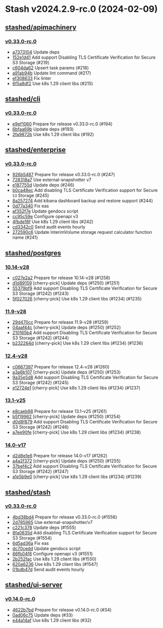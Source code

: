 # Stash v2024.2.9-rc.0 (2024-02-09)


## [stashed/apimachinery](https://github.com/stashed/apimachinery)

### [v0.33.0-rc.0](https://github.com/stashed/apimachinery/releases/tag/v0.33.0-rc.0)

- [a7373104](https://github.com/stashed/apimachinery/commit/a7373104) Update deps
- [152e1d41](https://github.com/stashed/apimachinery/commit/152e1d41) Add support Disabling TLS Certificate Verification for Secure S3 Storage (#219)
- [c604da62](https://github.com/stashed/apimachinery/commit/c604da62) Upsert task params (#218)
- [a91ab94b](https://github.com/stashed/apimachinery/commit/a91ab94b) Update lint command (#217)
- [ef308633](https://github.com/stashed/apimachinery/commit/ef308633) Fix linter
- [6f5a8df2](https://github.com/stashed/apimachinery/commit/6f5a8df2) Use k8s 1.29 client libs (#215)



## [stashed/cli](https://github.com/stashed/cli)

### [v0.33.0-rc.0](https://github.com/stashed/cli/releases/tag/v0.33.0-rc.0)

- [e9ef1060](https://github.com/stashed/cli/commit/e9ef1060) Prepare for release v0.33.0-rc.0 (#194)
- [6bfaa69b](https://github.com/stashed/cli/commit/6bfaa69b) Update deps (#193)
- [2fa9872b](https://github.com/stashed/cli/commit/2fa9872b) Use k8s 1.29 client libs (#192)



## [stashed/enterprise](https://github.com/stashed/enterprise)

### [v0.33.0-rc.0](https://github.com/stashed/enterprise/releases/tag/v0.33.0-rc.0)

- [926b5487](https://github.com/stashed/enterprise/commit/926b54873) Prepare for release v0.33.0-rc.0 (#247)
- [728318a7](https://github.com/stashed/enterprise/commit/728318a76) Use external-snapshotter v7
- [e187755d](https://github.com/stashed/enterprise/commit/e187755d7) Update deps (#246)
- [b0ca48ec](https://github.com/stashed/enterprise/commit/b0ca48ecc) Add disabling TLS Certificate Verification support for Secure `S3` Storage (#245)
- [8a257274](https://github.com/stashed/enterprise/commit/8a2572742) Add kibana dashboard backup and restore support (#244)
- [0d77a340](https://github.com/stashed/enterprise/commit/0d77a3401) Fix eas
- [af352f7e](https://github.com/stashed/enterprise/commit/af352f7e2) Update gendocs script
- [cc95c59e](https://github.com/stashed/enterprise/commit/cc95c59ed) Configure openapi v3
- [4fbde18f](https://github.com/stashed/enterprise/commit/4fbde18f1) Use k8s 1.29 client libs (#242)
- [cd3342c0](https://github.com/stashed/enterprise/commit/cd3342c04) Send audit events hourly
- [272590c6](https://github.com/stashed/enterprise/commit/272590c64) Update InterimVolume storage request calculator function name (#241)



## [stashed/postgres](https://github.com/stashed/postgres)

### [10.14-v28](https://github.com/stashed/postgres/releases/tag/10.14-v28)

- [c027e2a2](https://github.com/stashed/postgres/commit/c027e2a2) Prepare for release 10.14-v28 (#1258)
- [d1d89159](https://github.com/stashed/postgres/commit/d1d89159) [cherry-pick] Update deps (#1250) (#1251)
- [55379bf9](https://github.com/stashed/postgres/commit/55379bf9) Add support Disabling TLS Certificate Verification for Secure S3 Storage (#1242) (#1243)
- [5f027026](https://github.com/stashed/postgres/commit/5f027026) [cherry-pick] Use k8s 1.29 client libs (#1234) (#1235)


### [11.9-v28](https://github.com/stashed/postgres/releases/tag/11.9-v28)

- [29d470cc](https://github.com/stashed/postgres/commit/29d470cc) Prepare for release 11.9-v28 (#1259)
- [04aaf44c](https://github.com/stashed/postgres/commit/04aaf44c) [cherry-pick] Update deps (#1250) (#1252)
- [210165b4](https://github.com/stashed/postgres/commit/210165b4) Add support Disabling TLS Certificate Verification for Secure S3 Storage (#1242) (#1244)
- [b232264d](https://github.com/stashed/postgres/commit/b232264d) [cherry-pick] Use k8s 1.29 client libs (#1234) (#1236)


### [12.4-v28](https://github.com/stashed/postgres/releases/tag/12.4-v28)

- [c0667397](https://github.com/stashed/postgres/commit/c0667397) Prepare for release 12.4-v28 (#1260)
- [a3a6b107](https://github.com/stashed/postgres/commit/a3a6b107) [cherry-pick] Update deps (#1250) (#1253)
- [9a35e5d8](https://github.com/stashed/postgres/commit/9a35e5d8) Add support Disabling TLS Certificate Verification for Secure S3 Storage (#1242) (#1245)
- [e12724e1](https://github.com/stashed/postgres/commit/e12724e1) [cherry-pick] Use k8s 1.29 client libs (#1234) (#1237)


### [13.1-v25](https://github.com/stashed/postgres/releases/tag/13.1-v25)

- [e8caeb88](https://github.com/stashed/postgres/commit/e8caeb88) Prepare for release 13.1-v25 (#1261)
- [b5f19962](https://github.com/stashed/postgres/commit/b5f19962) [cherry-pick] Update deps (#1250) (#1254)
- [d0d8f879](https://github.com/stashed/postgres/commit/d0d8f879) Add support Disabling TLS Certificate Verification for Secure S3 Storage (#1242) (#1246)
- [a7ee90fe](https://github.com/stashed/postgres/commit/a7ee90fe) [cherry-pick] Use k8s 1.29 client libs (#1234) (#1238)


### [14.0-v17](https://github.com/stashed/postgres/releases/tag/14.0-v17)

- [d2d8e1e6](https://github.com/stashed/postgres/commit/d2d8e1e6) Prepare for release 14.0-v17 (#1262)
- [a4a2f372](https://github.com/stashed/postgres/commit/a4a2f372) [cherry-pick] Update deps (#1250) (#1255)
- [37bef4c2](https://github.com/stashed/postgres/commit/37bef4c2) Add support Disabling TLS Certificate Verification for Secure S3 Storage (#1242) (#1247)
- [a1e5b9e0](https://github.com/stashed/postgres/commit/a1e5b9e0) [cherry-pick] Use k8s 1.29 client libs (#1234) (#1239)



## [stashed/stash](https://github.com/stashed/stash)

### [v0.33.0-rc.0](https://github.com/stashed/stash/releases/tag/v0.33.0-rc.0)

- [4bd38bd4](https://github.com/stashed/stash/commit/4bd38bd45) Prepare for release v0.33.0-rc.0 (#1556)
- [2d785965](https://github.com/stashed/stash/commit/2d7859658) Use external-snapshotter/v7
- [c221c378](https://github.com/stashed/stash/commit/c221c3789) Update deps (#1555)
- [8fa0835d](https://github.com/stashed/stash/commit/8fa0835de) Add disabling TLS Certificate Verification support for Secure S3 Storage (#1554)
- [6d5ad36a](https://github.com/stashed/stash/commit/6d5ad36a8) Fix eas
- [dc70cedd](https://github.com/stashed/stash/commit/dc70cedd9) Update gendocs script
- [86fb04f8](https://github.com/stashed/stash/commit/86fb04f87) Configure openapi v3 (#1551)
- [2b252fac](https://github.com/stashed/stash/commit/2b252fac5) Use k8s 1.29 client libs (#1550)
- [620a6236](https://github.com/stashed/stash/commit/620a6236b) Use k8s 1.29 client libs (#1547)
- [01bdb47d](https://github.com/stashed/stash/commit/01bdb47d4) Send audit events hourly



## [stashed/ui-server](https://github.com/stashed/ui-server)

### [v0.14.0-rc.0](https://github.com/stashed/ui-server/releases/tag/v0.14.0-rc.0)

- [4622b7bd](https://github.com/stashed/ui-server/commit/4622b7bd) Prepare for release v0.14.0-rc.0 (#34)
- [0ad06c75](https://github.com/stashed/ui-server/commit/0ad06c75) Update deps (#33)
- [e44a14af](https://github.com/stashed/ui-server/commit/e44a14af) Use k8s 1.29 client libs (#32)



